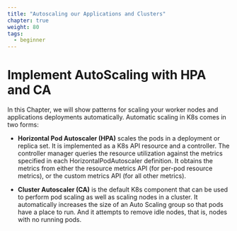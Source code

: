 ```yaml
---
title: "Autoscaling our Applications and Clusters"
chapter: true
weight: 80
tags:
  - beginner
---
```


# Implement AutoScaling with HPA and CA

In this Chapter, we will show patterns for scaling your worker nodes and applications deployments automatically. Automatic scaling in K8s comes in two forms:

* **Horizontal Pod Autoscaler (HPA)** scales the pods in a deployment or replica set. It is implemented as a K8s API resource and a controller. The controller manager queries the resource utilization against the metrics specified in each HorizontalPodAutoscaler definition. It obtains the metrics from either the resource metrics API (for per-pod resource metrics), or the custom metrics API (for all other metrics).

* **Cluster Autoscaler (CA)** is the default K8s component that can be used to perform pod scaling as well as scaling nodes in a cluster. It automatically increases the size of an Auto Scaling group so that pods have a place to run. And it attempts to remove idle nodes, that is, nodes with no running pods.
